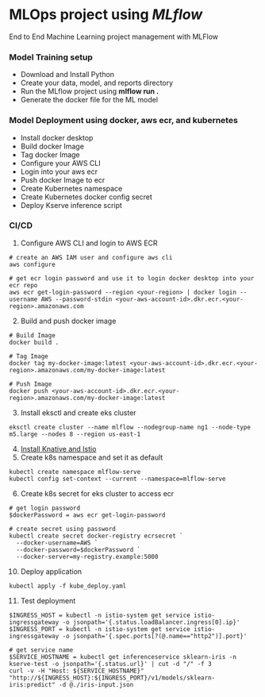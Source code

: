 # MLOps project using _MLflow_
End to End Machine Learning project management with MLFlow

### Model Training setup
* Download and Install Python
* Create your data, model, and reports directory
* Run the MLflow project using **mlflow run .**
* Generate the docker file for the ML model

### Model Deployment using docker, aws ecr, and kubernetes
* Install docker desktop
* Build docker Image
* Tag docker Image
* Configure your AWS CLI
* Login into your aws ecr
* Push docker Image to ecr
* Create Kubernetes namespace
* Create Kubernetes docker config secret
* Deploy Kserve inference script

### CI/CD

1. Configure AWS CLI and login to AWS ECR
```shell
# create an AWS IAM user and configure aws cli
aws configure

# get ecr login password and use it to login docker desktop into your ecr repo
aws ecr get-login-password --region <your-region> | docker login --username AWS --password-stdin <your-aws-account-id>.dkr.ecr.<your-region>.amazonaws.com
```
2. Build and push docker image
```shell
# Build Image
docker build .

# Tag Image
docker tag my-docker-image:latest <your-aws-account-id>.dkr.ecr.<your-region>.amazonaws.com/my-docker-image:latest 

# Push Image
docker push <your-aws-account-id>.dkr.ecr.<your-region>.amazonaws.com/my-docker-image:latest
```
3. Install eksctl and create eks cluster
```shell
eksctl create cluster --name mlflow --nodegroup-name ng1 --node-type m5.large --nodes 8 --region us-east-1
```
4. [Install Knative and Istio](https://knative.dev/docs/install/yaml-install/serving/install-serving-with-yaml/#install-a-networking-layer)
5. Create k8s namespace and set it as default
```shell
kubectl create namespace mlflow-serve
kubectl config set-context --current --namespace=mlflow-serve
```
6. Create k8s secret for eks cluster to access ecr
```shell
# get login password
$dockerPassword = aws ecr get-login-password

# create secret using password
kubectl create secret docker-registry ecrsecret `
  --docker-username=AWS `
  --docker-password=$dockerPassword `
  --docker-server=my-registry.example:5000
```
10. Deploy application
```shell
kubectl apply -f kube_deploy.yaml
```
11. Test deployment
```shell
$INGRESS_HOST = kubectl -n istio-system get service istio-ingressgateway -o jsonpath='{.status.loadBalancer.ingress[0].ip}'
$INGRESS_PORT = kubectl -n istio-system get service istio-ingressgateway -o jsonpath='{.spec.ports[?(@.name=="http2")].port}'

# get service name
$SERVICE_HOSTNAME = kubectl get inferenceservice sklearn-iris -n kserve-test -o jsonpath='{.status.url}' | cut -d "/" -f 3
curl -v -H "Host: ${SERVICE_HOSTNAME}" "http://${INGRESS_HOST}:${INGRESS_PORT}/v1/models/sklearn-iris:predict" -d @./iris-input.json
```